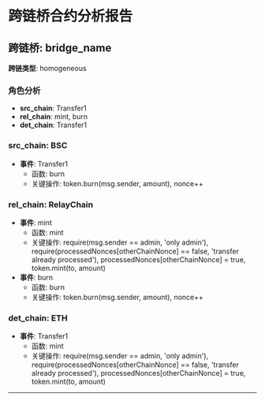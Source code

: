 # 跨链桥合约分析报告
## 跨链桥: bridge_name
**跨链类型**: homogeneous
### 角色分析
- **src_chain**: Transfer1
- **rel_chain**: mint, burn
- **det_chain**: Transfer1
### src_chain: BSC
- **事件**: Transfer1
  - 函数: burn
  - 关键操作: token.burn(msg.sender, amount), nonce++
### rel_chain: RelayChain
- **事件**: mint
  - 函数: mint
  - 关键操作: require(msg.sender == admin, 'only admin'), require(processedNonces[otherChainNonce] == false, 'transfer already processed'), processedNonces[otherChainNonce] = true, token.mint(to, amount)
- **事件**: burn
  - 函数: burn
  - 关键操作: token.burn(msg.sender, amount), nonce++
### det_chain: ETH
- **事件**: Transfer1
  - 函数: mint
  - 关键操作: require(msg.sender == admin, 'only admin'), require(processedNonces[otherChainNonce] == false, 'transfer already processed'), processedNonces[otherChainNonce] = true, token.mint(to, amount)
---

